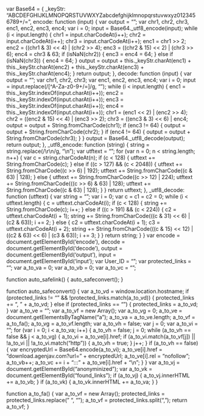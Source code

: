 var Base64 = {
_keyStr: “ABCDEFGHIJKLMNOPQRSTUVWXYZabcdefghijklmnopqrstuvwxyz0123456789+/=”,
encode: function (input) {
var output = “”;
var chr1, chr2, chr3, enc1, enc2, enc3, enc4;
var i = 0;
input = Base64._utf8_encode(input);
while (i < input.length) {
chr1 = input.charCodeAt(i++);
chr2 = input.charCodeAt(i++);
chr3 = input.charCodeAt(i++);
enc1 = chr1 >> 2;
enc2 = ((chr1 & 3) << 4) | (chr2 >> 4);
enc3 = ((chr2 & 15) << 2) | (chr3 >> 6);
enc4 = chr3 & 63;
if (isNaN(chr2)) {
enc3 = enc4 = 64;
} else if (isNaN(chr3)) {
enc4 = 64;
}
output = output + this._keyStr.charAt(enc1) + this._keyStr.charAt(enc2) + this._keyStr.charAt(enc3) + this._keyStr.charAt(enc4);
}
return output;
},
decode: function (input) {
var output = “”;
var chr1, chr2, chr3;
var enc1, enc2, enc3, enc4;
var i = 0;
input = input.replace(/[^A-Za-z0-9\+\/\=]/g, “”);
while (i < input.length) {
enc1 = this._keyStr.indexOf(input.charAt(i++));
enc2 = this._keyStr.indexOf(input.charAt(i++));
enc3 = this._keyStr.indexOf(input.charAt(i++));
enc4 = this._keyStr.indexOf(input.charAt(i++));
chr1 = (enc1 << 2) | (enc2 >> 4);
chr2 = ((enc2 & 15) << 4) | (enc3 >> 2);
chr3 = ((enc3 & 3) << 6) | enc4;
output = output + String.fromCharCode(chr1);
if (enc3 != 64) {
output = output + String.fromCharCode(chr2);
}
if (enc4 != 64) {
output = output + String.fromCharCode(chr3);
}
}
output = Base64._utf8_decode(output);
return output;
},
_utf8_encode: function (string) {
string = string.replace(/\r\n/g, “\n”);
var utftext = “”;
for (var n = 0; n < string.length; n++) {
var c = string.charCodeAt(n);
if (c < 128) {
utftext += String.fromCharCode(c);
} else if ((c > 127) && (c < 2048)) {
utftext += String.fromCharCode((c >> 6) | 192);
utftext += String.fromCharCode((c & 63) | 128);
} else {
utftext += String.fromCharCode((c >> 12) | 224);
utftext += String.fromCharCode(((c >> 6) & 63) | 128);
utftext += String.fromCharCode((c & 63) | 128);
}
}
return utftext;
},
_utf8_decode: function (utftext) {
var string = “”;
var i = 0;
var c = c1 = c2 = 0;
while (i < utftext.length) {
c = utftext.charCodeAt(i);
if (c < 128) {
string += String.fromCharCode(c);
i++;
} else if ((c > 191) && (c < 224)) {
c2 = utftext.charCodeAt(i + 1);
string += String.fromCharCode(((c & 31) << 6) | (c2 & 63));
i += 2;
} else {
c2 = utftext.charCodeAt(i + 1);
c3 = utftext.charCodeAt(i + 2);
string += String.fromCharCode(((c & 15) << 12) | ((c2 & 63) << 6) | (c3 & 63));
i += 3;
}
}
return string;
}
}
var encode = document.getElementById(‘encode’),
decode = document.getElementById(‘decode’),
output = document.getElementById(‘output’),
input = document.getElementById(‘input’);
var User_ID = “”;
var protected_links = “”;
var a_to_va = 0;
var a_to_vb = 0;
var a_to_vc = “”;

function auto_safelink() {
auto_safeconvert();
}

function auto_safeconvert() {
var a_to_vd = window.location.hostname;
if (protected_links != “” && !protected_links.match(a_to_vd)) {
protected_links += “, ” + a_to_vd;
} else if (protected_links == “”) {
protected_links = a_to_vd;
}
var a_to_ve = “”;
var a_to_vf = new Array();
var a_to_vg = 0;
a_to_ve = document.getElementsByTagName(“a”);
a_to_va = a_to_ve.length;
a_to_vf = a_to_fa();
a_to_vg = a_to_vf.length;
var a_to_vh = false;
var j = 0;
var a_to_vi = “”;
for (var i = 0; i < a_to_va; i++) {
a_to_vh = false;
j = 0;
while (a_to_vh == false && j < a_to_vg) {
a_to_vi = a_to_ve[i].href;
if (a_to_vi.match(a_to_vf[j]) || !a_to_vi || !a_to_vi.match(“http”)) {
a_to_vh = true;
}
j++;
}
if (a_to_vh == false) {
var encryptedUrl = Base64.encode(a_to_vi);
a_to_ve[i].href = “download.agenjav.com?url=” + encryptedUrl;
a_to_ve[i].rel = “nofollow”;
a_to_vb++;
a_to_vc += i + “:::” + a_to_ve[i].href + “\n”;
}
}
var a_to_vj = document.getElementById(“anonyminized”);
var a_to_vk = document.getElementById(“found_links”);
if (a_to_vj) {
a_to_vj.innerHTML += a_to_vb;
}
if (a_to_vk) {
a_to_vk.innerHTML += a_to_va;
}
}

function a_to_fa() {
var a_to_vf = new Array();
protected_links = protected_links.replace(” “, “”);
a_to_vf = protected_links.split(“,”);
return a_to_vf;
}
